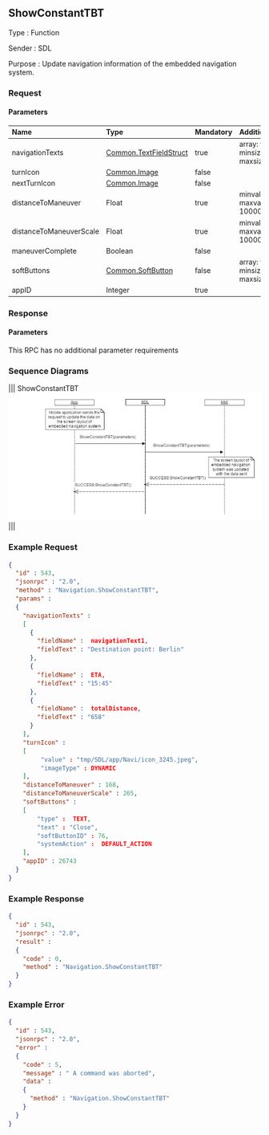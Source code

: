 ## ShowConstantTBT

Type
: Function

Sender
: SDL

Purpose
: Update navigation information of the embedded navigation system.

### Request

#### Parameters

|Name|Type|Mandatory|Additional|
|:---|:---|:--------|:---------|
|navigationTexts|[Common.TextFieldStruct](../../Common/Structs/index.md#textfieldstruct)|true|array: true<br>minsize: 0<br>maxsize: 5|
|turnIcon|[Common.Image](../../Common/Structs/index.md#image)|false||
|nextTurnIcon|[Common.Image](../../Common/Structs/index.md#image)|false||
|distanceToManeuver|Float|true|minvalue: 0<br>maxvalue: 1000000000|
|distanceToManeuverScale|Float|true|minvalue: 0<br>maxvalue: 1000000000|
|maneuverComplete|Boolean|false||
|softButtons|[Common.SoftButton](../../Common/Structs/index.md#softbutton)|false|array: true<br>minsize: 0<br>maxsize: 3|
|appID|Integer|true||

### Response

#### Parameters

This RPC has no additional parameter requirements

### Sequence Diagrams
|||
ShowConstantTBT
![ShowConstantTBT](./assets/ShowConstantTBT.jpg)
|||

### Example Request

```json
{
  "id" : 543,
  "jsonrpc" : "2.0",
  "method" : "Navigation.ShowConstantTBT",
  "params" :
  {
    "navigationTexts" :
    [
      {
        "fieldName" :  navigationText1,
        "fieldText" : "Destination point: Berlin"
      },
      {
        "fieldName" :  ETA,
        "fieldText" : "15:45"
      },
      {
        "fieldName" :  totalDistance,
        "fieldText" : "658"
      }
    ],
    "turnIcon" :
    [
         "value" : "tmp/SDL/app/Navi/icon_3245.jpeg",
         "imageType" : DYNAMIC
    ],
    "distanceToManeuver" : 168,
    "distanceToManeuverScale" : 265,
    "softButtons" :
    [
        "type" :  TEXT,
        "text" : "Close",
        "softButtonID" : 76,
        "systemAction" :  DEFAULT_ACTION
    ],
    "appID" : 26743
  }
}
```
### Example Response

```json
{
  "id" : 543,
  "jsonrpc" : "2.0",
  "result" :
  {
    "code" : 0,
    "method" : "Navigation.ShowConstantTBT"
  }
}
```

### Example Error

```json
{
  "id" : 543,
  "jsonrpc" : "2.0",
  "error" :
  {
    "code" : 5,
    "message" : " A command was aborted",
    "data" :
    {
      "method" : "Navigation.ShowConstantTBT"
    }
  }
}
```
